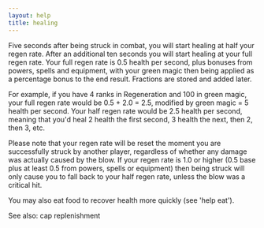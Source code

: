```yaml
---
layout: help
title: healing
---
```


Five seconds after being struck in combat, you will start healing at half your 
regen rate.  After an additional ten seconds you will start healing at your 
full regen rate.  Your full regen rate is 0.5 health per second, plus bonuses 
from powers, spells and equipment, with your green magic then being applied as 
a percentage bonus to the end result.  Fractions are stored and added later.

For example, if you have 4 ranks in Regeneration and 100 in green magic, your 
full regen rate would be 0.5 + 2.0 = 2.5, modified by green magic = 5 health 
per second.  Your half regen rate would be 2.5 health per second, meaning that 
you'd heal 2 health the first second, 3 health the next, then 2, then 3, etc.

Please note that your regen rate will be reset the moment you are successfully 
struck by another player, regardless of whether any damage was actually caused 
by the blow.  If your regen rate is 1.0 or higher (0.5 base plus at least 0.5 
from powers, spells or equipment) then being struck will only cause you to fall
back to your half regen rate, unless the blow was a critical hit.

You may also eat food to recover health more quickly (see 'help eat').

See also: cap replenishment
